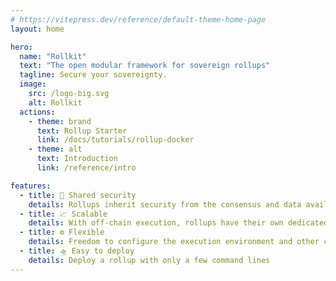 ```yaml
---
# https://vitepress.dev/reference/default-theme-home-page
layout: home

hero:
  name: "Rollkit"
  text: "The open modular framework for sovereign rollups"
  tagline: Secure your sovereignty.
  image:
    src: /logo-big.svg
    alt: Rollkit
  actions:
    - theme: brand
      text: Rollup Starter
      link: /docs/tutorials/rollup-docker
    - theme: alt
      text: Introduction
      link: /reference/intro

features:
  - title: 🔐 Shared security
    details: Rollups inherit security from the consensus and data availability layer
  - title: 📈 Scalable
    details: With off-chain execution, rollups have their own dedicated computational resources
  - title: ⚙️ Flexible
    details: Freedom to configure the execution environment and other components
  - title: 🛸 Easy to deploy
    details: Deploy a rollup with only a few command lines
---
```

